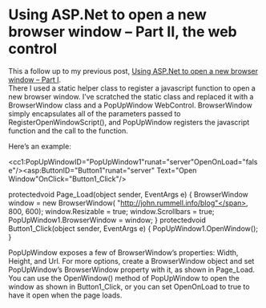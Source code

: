 # Using ASP.Net to open a new browser window – Part II, the web control


This a follow up to my previous post, [Using ASP.Net to open a new browser window – Part I](http://www.jrummell.com/blog/index.php/2007/02/using-asp-net-to-open-a-new-browser-window-part-i/ "Using ASP.Net to open a new browser window – Part I").  
 There I used a static helper class to register a javascript function to open a new browser window. I’ve scratched the static class and replaced it with a BrowserWindow class and a PopUpWindow WebControl. BrowserWindow simply encapsulates all of the parameters passed to RegisterOpenWindowScript(), and PopUpWindow registers the javascript function and the call to the function.

Here’s an example:

<span class="kwrd"><</span><span class="html">cc1:PopUpWindow</span><span class="attr">ID</span><span class="kwrd">="PopUpWindow1"</span><span class="attr">runat</span><span class="kwrd">="server"</span><span class="attr">OpenOnLoad</span><span class="kwrd">="false"</span><span class="kwrd">/></span><span class="kwrd"><</span><span class="html">asp:Button</span><span class="attr">ID</span><span class="kwrd">="Button1"</span><span class="attr">runat</span><span class="kwrd">="server" </span><span class="attr">Text</span><span class="kwrd">="Open Window"</span><span class="attr">OnClick</span><span class="kwrd">="Button1_Click"</span><span class="kwrd">/></span>

<span class="kwrd">protected</span><span class="kwrd">void</span> Page_Load(<span class="kwrd">object</span> sender, EventArgs e) { BrowserWindow window = <span class="kwrd">new</span> BrowserWindow( <span class="str">"http://john.rummell.info/blog"</span>, 800, 600); window.Resizable = <span class="kwrd">true</span>; window.Scrollbars = <span class="kwrd">true</span>; PopUpWindow1.BrowserWindow = window; } <span class="kwrd">protected</span><span class="kwrd">void</span> Button1_Click(<span class="kwrd">object</span> sender, EventArgs e) { PopUpWindow1.OpenWindow(); }

PopUpWindow exposes a few of BrowserWindow’s properties: Width, Height, and Url. For more options, create a BrowserWindow object and set PopUpWindow’s  BrowserWindow property with it, as shown in Page_Load. You can use the OpenWindow() method of PopUpWindow to open the window as shown in Button1_Click, or you can set OpenOnLoad to true to have it open when the page loads.
